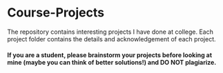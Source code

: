 # Course-Projects
The repository contains interesting projects I have done at college. Each project folder contains the details and acknowledgement of each project.

#### If you are a student, please brainstorm your projects before looking at mine (maybe you can think of better solutions!) and DO NOT plagiarize. 
